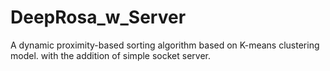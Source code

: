 # DeepRosa_w_Server
A dynamic proximity-based sorting algorithm based on K-means clustering model.
  with the addition of simple socket server.
